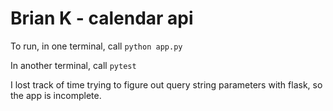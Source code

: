 # Brian K - calendar api

To run, in one terminal, call `python app.py`

In another terminal, call `pytest`

I lost track of time trying to figure out query string parameters with flask, so the app is incomplete.